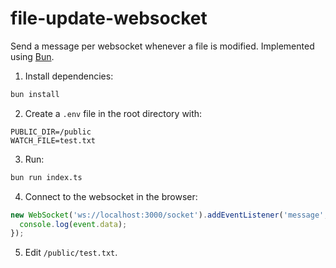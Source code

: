 # file-update-websocket

Send a message per websocket whenever a file is modified. Implemented using [Bun](https://bun.sh/).

1. Install dependencies:

```bash
bun install
```

2. Create a `.env` file in the root directory with:

```dotenv
PUBLIC_DIR=/public
WATCH_FILE=test.txt
```

3. Run:

```bash
bun run index.ts
```

4. Connect to the websocket in the browser:

```javascript
new WebSocket('ws://localhost:3000/socket').addEventListener('message', event => {
  console.log(event.data);
});
```

5. Edit `/public/test.txt`.
